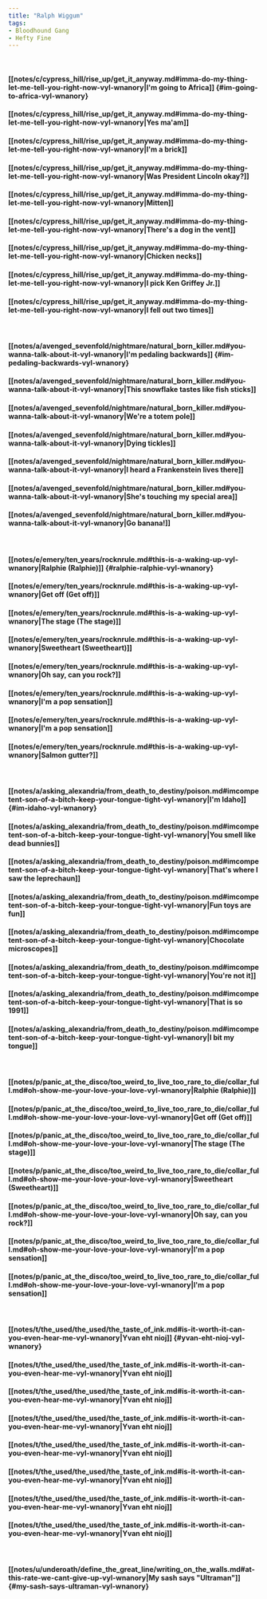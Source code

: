 ```yaml
---
title: "Ralph Wiggum"
tags:
- Bloodhound Gang
- Hefty Fine
---
```

&nbsp;
#### [[notes/c/cypress_hill/rise_up/get_it_anyway.md#imma-do-my-thing-let-me-tell-you-right-now-vyl-wnanory|I'm going to Africa]] {#im-going-to-africa-vyl-wnanory}
#### [[notes/c/cypress_hill/rise_up/get_it_anyway.md#imma-do-my-thing-let-me-tell-you-right-now-vyl-wnanory|Yes ma'am]]
#### [[notes/c/cypress_hill/rise_up/get_it_anyway.md#imma-do-my-thing-let-me-tell-you-right-now-vyl-wnanory|I'm a brick]]
#### [[notes/c/cypress_hill/rise_up/get_it_anyway.md#imma-do-my-thing-let-me-tell-you-right-now-vyl-wnanory|Was President Lincoln okay?]]
#### [[notes/c/cypress_hill/rise_up/get_it_anyway.md#imma-do-my-thing-let-me-tell-you-right-now-vyl-wnanory|Mitten]]
#### [[notes/c/cypress_hill/rise_up/get_it_anyway.md#imma-do-my-thing-let-me-tell-you-right-now-vyl-wnanory|There's a dog in the vent]]
#### [[notes/c/cypress_hill/rise_up/get_it_anyway.md#imma-do-my-thing-let-me-tell-you-right-now-vyl-wnanory|Chicken necks]]
#### [[notes/c/cypress_hill/rise_up/get_it_anyway.md#imma-do-my-thing-let-me-tell-you-right-now-vyl-wnanory|I pick Ken Griffey Jr.]]
#### [[notes/c/cypress_hill/rise_up/get_it_anyway.md#imma-do-my-thing-let-me-tell-you-right-now-vyl-wnanory|I fell out two times]]
&nbsp;
#### [[notes/a/avenged_sevenfold/nightmare/natural_born_killer.md#you-wanna-talk-about-it-vyl-wnanory|I'm pedaling backwards]] {#im-pedaling-backwards-vyl-wnanory}
#### [[notes/a/avenged_sevenfold/nightmare/natural_born_killer.md#you-wanna-talk-about-it-vyl-wnanory|This snowflake tastes like fish sticks]]
#### [[notes/a/avenged_sevenfold/nightmare/natural_born_killer.md#you-wanna-talk-about-it-vyl-wnanory|We're a totem pole]]
#### [[notes/a/avenged_sevenfold/nightmare/natural_born_killer.md#you-wanna-talk-about-it-vyl-wnanory|Dying tickles]]
#### [[notes/a/avenged_sevenfold/nightmare/natural_born_killer.md#you-wanna-talk-about-it-vyl-wnanory|I heard a Frankenstein lives there]]
#### [[notes/a/avenged_sevenfold/nightmare/natural_born_killer.md#you-wanna-talk-about-it-vyl-wnanory|She's touching my special area]]
#### [[notes/a/avenged_sevenfold/nightmare/natural_born_killer.md#you-wanna-talk-about-it-vyl-wnanory|Go banana!]]
&nbsp;
#### [[notes/e/emery/ten_years/rocknrule.md#this-is-a-waking-up-vyl-wnanory|Ralphie (Ralphie)]] {#ralphie-ralphie-vyl-wnanory}
#### [[notes/e/emery/ten_years/rocknrule.md#this-is-a-waking-up-vyl-wnanory|Get off (Get off)]]
#### [[notes/e/emery/ten_years/rocknrule.md#this-is-a-waking-up-vyl-wnanory|The stage (The stage)]]
#### [[notes/e/emery/ten_years/rocknrule.md#this-is-a-waking-up-vyl-wnanory|Sweetheart (Sweetheart)]]
#### [[notes/e/emery/ten_years/rocknrule.md#this-is-a-waking-up-vyl-wnanory|Oh say, can you rock?]]
#### [[notes/e/emery/ten_years/rocknrule.md#this-is-a-waking-up-vyl-wnanory|I'm a pop sensation]]
#### [[notes/e/emery/ten_years/rocknrule.md#this-is-a-waking-up-vyl-wnanory|I'm a pop sensation]]
#### [[notes/e/emery/ten_years/rocknrule.md#this-is-a-waking-up-vyl-wnanory|Salmon gutter?]]
&nbsp;
#### [[notes/a/asking_alexandria/from_death_to_destiny/poison.md#imcompetent-son-of-a-bitch-keep-your-tongue-tight-vyl-wnanory|I'm Idaho]] {#im-idaho-vyl-wnanory}
#### [[notes/a/asking_alexandria/from_death_to_destiny/poison.md#imcompetent-son-of-a-bitch-keep-your-tongue-tight-vyl-wnanory|You smell like dead bunnies]]
#### [[notes/a/asking_alexandria/from_death_to_destiny/poison.md#imcompetent-son-of-a-bitch-keep-your-tongue-tight-vyl-wnanory|That's where I saw the leprechaun]]
#### [[notes/a/asking_alexandria/from_death_to_destiny/poison.md#imcompetent-son-of-a-bitch-keep-your-tongue-tight-vyl-wnanory|Fun toys are fun]]
#### [[notes/a/asking_alexandria/from_death_to_destiny/poison.md#imcompetent-son-of-a-bitch-keep-your-tongue-tight-vyl-wnanory|Chocolate microscopes]]
#### [[notes/a/asking_alexandria/from_death_to_destiny/poison.md#imcompetent-son-of-a-bitch-keep-your-tongue-tight-vyl-wnanory|You're not it]]
#### [[notes/a/asking_alexandria/from_death_to_destiny/poison.md#imcompetent-son-of-a-bitch-keep-your-tongue-tight-vyl-wnanory|That is so 1991]]
#### [[notes/a/asking_alexandria/from_death_to_destiny/poison.md#imcompetent-son-of-a-bitch-keep-your-tongue-tight-vyl-wnanory|I bit my tongue]]
&nbsp;
#### [[notes/p/panic_at_the_disco/too_weird_to_live_too_rare_to_die/collar_full.md#oh-show-me-your-love-your-love-vyl-wnanory|Ralphie (Ralphie)]]
#### [[notes/p/panic_at_the_disco/too_weird_to_live_too_rare_to_die/collar_full.md#oh-show-me-your-love-your-love-vyl-wnanory|Get off (Get off)]]
#### [[notes/p/panic_at_the_disco/too_weird_to_live_too_rare_to_die/collar_full.md#oh-show-me-your-love-your-love-vyl-wnanory|The stage (The stage)]]
#### [[notes/p/panic_at_the_disco/too_weird_to_live_too_rare_to_die/collar_full.md#oh-show-me-your-love-your-love-vyl-wnanory|Sweetheart (Sweetheart)]]
#### [[notes/p/panic_at_the_disco/too_weird_to_live_too_rare_to_die/collar_full.md#oh-show-me-your-love-your-love-vyl-wnanory|Oh say, can you rock?]]
#### [[notes/p/panic_at_the_disco/too_weird_to_live_too_rare_to_die/collar_full.md#oh-show-me-your-love-your-love-vyl-wnanory|I'm a pop sensation]]
#### [[notes/p/panic_at_the_disco/too_weird_to_live_too_rare_to_die/collar_full.md#oh-show-me-your-love-your-love-vyl-wnanory|I'm a pop sensation]]
&nbsp;
#### [[notes/t/the_used/the_used/the_taste_of_ink.md#is-it-worth-it-can-you-even-hear-me-vyl-wnanory|Yvan eht nioj]] {#yvan-eht-nioj-vyl-wnanory}
#### [[notes/t/the_used/the_used/the_taste_of_ink.md#is-it-worth-it-can-you-even-hear-me-vyl-wnanory|Yvan eht nioj]]
#### [[notes/t/the_used/the_used/the_taste_of_ink.md#is-it-worth-it-can-you-even-hear-me-vyl-wnanory|Yvan eht nioj]]
#### [[notes/t/the_used/the_used/the_taste_of_ink.md#is-it-worth-it-can-you-even-hear-me-vyl-wnanory|Yvan eht nioj]]
#### [[notes/t/the_used/the_used/the_taste_of_ink.md#is-it-worth-it-can-you-even-hear-me-vyl-wnanory|Yvan eht nioj]]
#### [[notes/t/the_used/the_used/the_taste_of_ink.md#is-it-worth-it-can-you-even-hear-me-vyl-wnanory|Yvan eht nioj]]
#### [[notes/t/the_used/the_used/the_taste_of_ink.md#is-it-worth-it-can-you-even-hear-me-vyl-wnanory|Yvan eht nioj]]
#### [[notes/t/the_used/the_used/the_taste_of_ink.md#is-it-worth-it-can-you-even-hear-me-vyl-wnanory|Yvan eht nioj]]
&nbsp;
#### [[notes/u/underoath/define_the_great_line/writing_on_the_walls.md#at-this-rate-we-cant-give-up-vyl-wnanory|My sash says "Ultraman"]] {#my-sash-says-ultraman-vyl-wnanory}
